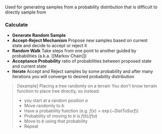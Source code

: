 Used for generating samples from a probability distribution 
that is difficult to directly sample from
### Calculate
- **Generate Random Sample**
- **Accept-Reject Mechanism** Propose new samples based on current state and decide to accept or reject it
- **Random Walk** Take steps from one point to another guided by probabilities (a.k.a. [[Markov Chain]])
- **Acceptance Probability** ratio of probabilities between proposed state and current state
- **Iterate** Accept and Reject samples by some probability and after many iterations you will converge to desired probability distribution
> [!example] Placing a tree randomly on a terrain
> You don't know terrain function to place tree directly, so instead:
> - you start at a random position $a$
> - Move randomly to $b$
> - Have a probability function (e.g. $f(x)=\exp(-DistToSurf)$)
> - Probability of moving to $b$ is $f(b)/f(a)$
> - Move to $b$ using that probability
> - Repeat
